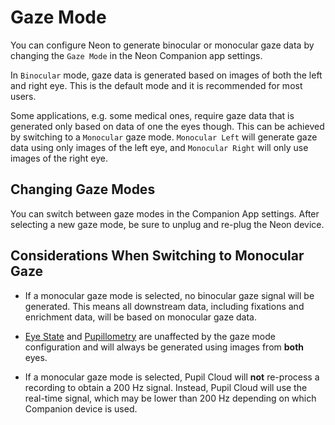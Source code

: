 # Gaze Mode

You can configure Neon to generate binocular or monocular gaze data by changing the `Gaze Mode` in the Neon Companion app settings.

In `Binocular` mode, gaze data is generated based on images of both the left and right eye. This is the default mode and it is recommended for most users.

Some applications, e.g. some medical ones, require gaze data that is generated only based on data of one the eyes though. This can be achieved by switching to a `Monocular` gaze mode. `Monocular Left` will generate gaze data using only images of the left eye, and `Monocular Right` will only use images of the right eye.

## Changing Gaze Modes

You can switch between gaze modes in the Companion App settings. After selecting a new gaze mode, be sure to unplug and re-plug the Neon device.

## Considerations When Switching to Monocular Gaze

- If a monocular gaze mode is selected, no binocular gaze signal will be generated. This means all downstream data, including fixations and enrichment data, will be based on monocular gaze data.

- [Eye State](/data-collection/data-streams/#_3d-eye-states) and [Pupillometry](/data-collection/data-streams/#pupil-diameters) are unaffected by the gaze mode configuration and will always be generated using images from **both** eyes.

- If a monocular gaze mode is selected, Pupil Cloud will **not** re-process a recording to obtain a 200 Hz signal. Instead, Pupil Cloud will use the real-time signal, which may be lower than 200 Hz depending on which Companion device is used.
